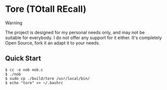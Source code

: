 # Tore (TOtall REcall)

> [!WARNING]
> The project is designed for my personal needs only, and may not be suitable for everybody. I do not offer any support for it either. It's completely Open Source, fork it an adapt it to your needs.

## Quick Start

```console
$ cc -o nob nob.c
$ ./nob
$ sudo cp ./build/tore /usr/local/bin/
$ echo "tore" >> ~/.bashrc
```
